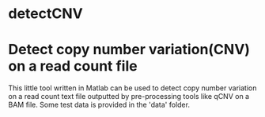 detectCNV
=========
# Detect copy number variation(CNV) on a read count file
This little tool written in Matlab can be used to detect copy number variation on a read count text file outputted by pre-processing tools like qCNV on a BAM file. Some test data is provided in the 'data' folder.
